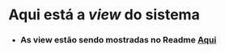 # Aqui está a *view* do sistema
+ ### As view estão sendo mostradas no Readme [Aqui](https://github.com/LeonardoReisAmorim/Project-Web)
